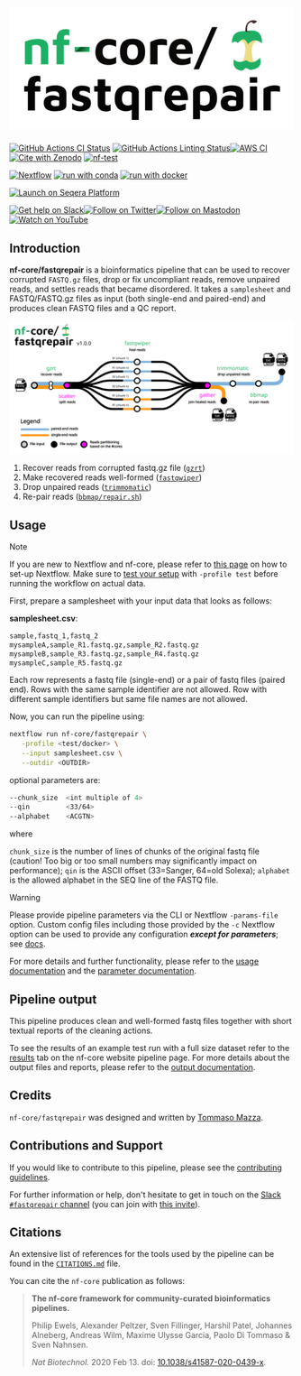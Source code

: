<h1>
  <picture>
    <source media="(prefers-color-scheme: dark)" srcset="docs/images/nf-core-fastqrepair_logo_dark.png">
    <img alt="nf-core/fastqrepair" src="docs/images/nf-core-fastqrepair_logo_light.png">
  </picture>
</h1>

[![GitHub Actions CI Status](https://github.com/nf-core/fastqrepair/actions/workflows/ci.yml/badge.svg)](https://github.com/nf-core/fastqrepair/actions/workflows/ci.yml)
[![GitHub Actions Linting Status](https://github.com/nf-core/fastqrepair/actions/workflows/linting.yml/badge.svg)](https://github.com/nf-core/fastqrepair/actions/workflows/linting.yml)[![AWS CI](https://img.shields.io/badge/CI%20tests-full%20size-FF9900?labelColor=000000&logo=Amazon%20AWS)](https://nf-co.re/fastqrepair/results)[![Cite with Zenodo](http://img.shields.io/badge/DOI-10.5281/zenodo.XXXXXXX-1073c8?labelColor=000000)](https://doi.org/10.5281/zenodo.XXXXXXX)
[![nf-test](https://img.shields.io/badge/unit_tests-nf--test-337ab7.svg)](https://www.nf-test.com)

[![Nextflow](https://img.shields.io/badge/nextflow%20DSL2-%E2%89%A524.04.2-23aa62.svg)](https://www.nextflow.io/)
[![run with conda](http://img.shields.io/badge/run%20with-conda-3EB049?labelColor=000000&logo=anaconda)](https://docs.conda.io/en/latest/)
[![run with docker](https://img.shields.io/badge/run%20with-docker-0db7ed?labelColor=000000&logo=docker)](https://www.docker.com/)

<!-- [![run with singularity](https://img.shields.io/badge/run%20with-singularity-1d355c.svg?labelColor=000000)](https://sylabs.io/docs/) -->

[![Launch on Seqera Platform](https://img.shields.io/badge/Launch%20%F0%9F%9A%80-Seqera%20Platform-%234256e7)](https://cloud.seqera.io/launch?pipeline=https://github.com/nf-core/fastqrepair)

[![Get help on Slack](http://img.shields.io/badge/slack-nf--core%20%23fastqrepair-4A154B?labelColor=000000&logo=slack)](https://nfcore.slack.com/channels/fastqrepair)[![Follow on Twitter](http://img.shields.io/badge/twitter-%40nf__core-1DA1F2?labelColor=000000&logo=twitter)](https://twitter.com/nf_core)[![Follow on Mastodon](https://img.shields.io/badge/mastodon-nf__core-6364ff?labelColor=FFFFFF&logo=mastodon)](https://mstdn.science/@nf_core)[![Watch on YouTube](http://img.shields.io/badge/youtube-nf--core-FF0000?labelColor=000000&logo=youtube)](https://www.youtube.com/c/nf-core)

## Introduction

**nf-core/fastqrepair** is a bioinformatics pipeline that can be used to recover corrupted `FASTQ.gz` files, drop or fix uncompliant reads, remove unpaired reads, and settles reads that became disordered. It takes a `samplesheet` and FASTQ/FASTQ.gz files as input (both single-end and paired-end) and produces clean FASTQ files and a QC report.

![pipeline_diagram](docs/images/fastqrepair-flow-diagram-v1.0.svg)

1. Recover reads from corrupted fastq.gz file ([`gzrt`](https://github.com/arenn/gzrt))
2. Make recovered reads well-formed ([`fastqwiper`](https://github.com/mazzalab/fastqwiper))
3. Drop unpaired reads ([`trimmomatic`](http://www.usadellab.org/cms/index.php?page=trimmomatic))
4. Re-pair reads ([`bbmap/repair.sh`](https://sourceforge.net/projects/bbmap/))

## Usage

> [!NOTE]
> If you are new to Nextflow and nf-core, please refer to [this page](https://nf-co.re/docs/usage/installation) on how to set-up Nextflow. Make sure to [test your setup](https://nf-co.re/docs/usage/introduction#how-to-run-a-pipeline) with `-profile test` before running the workflow on actual data.

First, prepare a samplesheet with your input data that looks as follows:

**samplesheet.csv**:

```csv title="samplesheet.csv"
sample,fastq_1,fastq_2
mysampleA,sample_R1.fastq.gz,sample_R2.fastq.gz
mysampleB,sample_R3.fastq.gz,sample_R4.fastq.gz
mysampleC,sample_R5.fastq.gz
```

Each row represents a fastq file (single-end) or a pair of fastq files (paired end). Rows with the same sample identifier are not allowed. Row with different sample identifiers but same file names are not allowed.

Now, you can run the pipeline using:

```bash
nextflow run nf-core/fastqrepair \
   -profile <test/docker> \
   --input samplesheet.csv \
   --outdir <OUTDIR>
```

optional parameters are:

```bash
--chunk_size  <int multiple of 4>
--qin         <33/64>
--alphabet    <ACGTN>
```

where

`chunk_size` is the number of lines of chunks of the original fastq file (caution! Too big or too small numbers may significantly impact on performance); `qin` is the ASCII offset (33=Sanger, 64=old Solexa); `alphabet` is the allowed alphabet in the SEQ line of the FASTQ file.

> [!WARNING]
> Please provide pipeline parameters via the CLI or Nextflow `-params-file` option. Custom config files including those provided by the `-c` Nextflow option can be used to provide any configuration _**except for parameters**_; see [docs](https://nf-co.re/docs/usage/getting_started/configuration#custom-configuration-files).

For more details and further functionality, please refer to the [usage documentation](https://nf-co.re/fastqrepair/usage) and the [parameter documentation](https://nf-co.re/fastqrepair/parameters).

## Pipeline output

This pipeline produces clean and well-formed fastq files together with short textual reports of the cleaning actions.

To see the results of an example test run with a full size dataset refer to the [results](https://nf-co.re/fastqrepair/results) tab on the nf-core website pipeline page.
For more details about the output files and reports, please refer to the
[output documentation](https://nf-co.re/fastqrepair/output).

## Credits

`nf-core/fastqrepair` was designed and written by [Tommaso Mazza](https://github.com/mazzalab).

<!-- We thank the following people for their extensive assistance in the development of this pipeline: -->

<!-- nf-core: If applicable, make list of people who have also contributed -->

## Contributions and Support

If you would like to contribute to this pipeline, please see the [contributing guidelines](.github/CONTRIBUTING.md).

For further information or help, don't hesitate to get in touch on the [Slack `#fastqrepair` channel](https://nfcore.slack.com/channels/fastqrepair) (you can join with [this invite](https://nf-co.re/join/slack)).

## Citations

<!-- TODO nf-core: Add citation for pipeline after first release. Uncomment lines below and update Zenodo doi and badge at the top of this file. -->
<!-- If you use nf-core/fastqrepair for your analysis, please cite it using the following doi: [10.5281/zenodo.XXXXXX](https://doi.org/10.5281/zenodo.XXXXXX) -->

An extensive list of references for the tools used by the pipeline can be found in the [`CITATIONS.md`](CITATIONS.md) file.

You can cite the `nf-core` publication as follows:

> **The nf-core framework for community-curated bioinformatics pipelines.**
>
> Philip Ewels, Alexander Peltzer, Sven Fillinger, Harshil Patel, Johannes Alneberg, Andreas Wilm, Maxime Ulysse Garcia, Paolo Di Tommaso & Sven Nahnsen.
>
> _Nat Biotechnol._ 2020 Feb 13. doi: [10.1038/s41587-020-0439-x](https://dx.doi.org/10.1038/s41587-020-0439-x).
